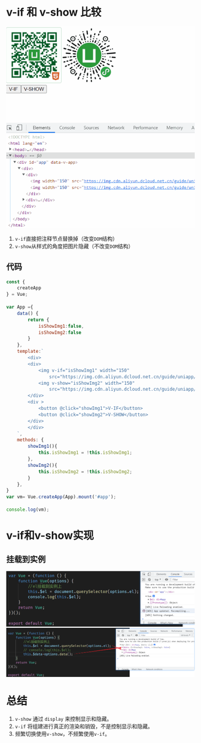 # v-if 和 v-show 比较
![](../../../assets/d2fe43ddaa234928ba832f1194606394.gif)

1. `v-if`直接把注释节点替换掉（改变`DOM`结构）
2. `v-show`从样式的角度把图片隐藏（不改变`DOM`结构）

## 代码
```javascript
const {
    createApp
} = Vue;

var App ={
    data() {
        return {
            isShowImg1:false,
            isShowImg2:false
        }
    },
    template:`
        <div>
        <div>
            <img v-if="isShowImg1" width="150"
                src="https://img.cdn.aliyun.dcloud.net.cn/guide/uniapp/uni-h5-hosting-qr.png" />
            <img v-show="isShowImg2" width="150"
                src="https://img.cdn.aliyun.dcloud.net.cn/guide/uniapp/gh_33446d7f7a26_430.jpg" />
        </div>
        <div >
            <button @click="showImg1">V-IF</button>
            <button @click="showImg2">V-SHOW</button>    
        </div>
        </div>
    `,
    methods: {
        showImg1(){
            this.isShowImg1 = !this.isShowImg1;
        },
        showImg2(){
            this.isShowImg2 = !this.isShowImg2;
        }
    },
}
var vm= Vue.createApp(App).mount('#app');

console.log(vm);
```

# v-if和v-show实现
## 挂载到实例
![](../../../assets/af801007df692236ac2ab501316d1edd.png)![](../../../assets/90c5722ce31d89238ebff1da72a6c1e5.png)

# 总结
1. `v-show` 通过 `display` 来控制显示和隐藏。
2. `v-if` 将组建进行真正的渲染和销毁，不是控制显示和隐藏。
3. 频繁切换使用`v-show`，不频繁使用`v-if`。


